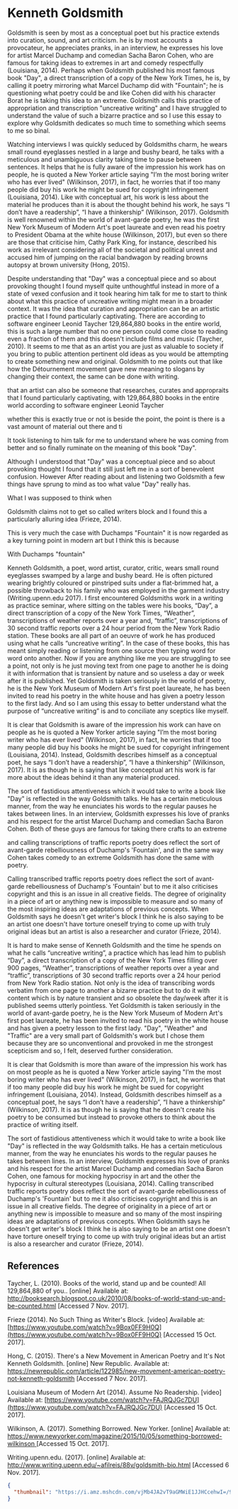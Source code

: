 # Kenneth Goldsmith

Goldsmith is seen by most as a conceptual poet but his practice extends into curation, sound, and art criticism. he is by most accounts a provocateur, he appreciates pranks, in an interview, he expresses his love for artist Marcel Duchamp and comedian Sacha Baron Cohen, who are famous for taking ideas to extremes in art and comedy respectfully (Louisiana, 2014). Perhaps when Goldsmith published his most famous book "Day", a direct transcription of a copy of the New York Times, he is, by calling it poetry mirroring what Marcel Duchamp did with "Fountain"; he is questioning what poetry could be and like Cohen did with his character Borat he is taking this idea to an extreme. Goldsmith calls this practice of appropriation and transcription "uncreative writing" and I have struggled to understand the value of such a bizarre practice and so I use this essay to explore why Goldsmith dedicates so much time to something which seems to me so binal.

Watching interviews I was quickly seduced by Goldsmiths charm, he wears small round eyeglasses nestled in a large and bushy beard, he talks with a meticulous and unambiguous clarity taking time to pause between sentences. It helps that he is fully aware of the impression his work has on people, he is quoted a New Yorker article saying "I’m the most boring writer who has ever lived" (Wilkinson, 2017), in fact, he worries that if too many people did buy his work he might be sued for copyright infringement (Louisiana, 2014). Like with conceptual art, his work is less about the material he produces than it is about the thought behind his work, he says “I don’t have a readership”, “I have a thinkership” (Wilkinson, 2017). Goldsmith is well renowned within the world of avant-garde poetry, he was the first New York Museum of Modern Art's poet laureate and even read his poetry to President Obama at the white house (Wilkinson, 2017), but even so there are those that criticise him, Cathy Park King, for instance, described his work as irrelevant considering all of the societal and political unrest and accused him of jumping on the racial bandwagon by reading browns autopsy at brown university (Hong, 2015).

Despite understanding that "Day" was a conceptual piece and so about provoking thought I found myself quite unthoughtful instead in more of a state of vexed confusion and it took hearing him talk for me to start to think about what this practice of uncreative writing might mean in a broader context. It was the idea that curation and appropriation can be an artistic practice that I found particularly captivating. There are according to software engineer Leonid Taycher 129,864,880 books in the entire world, this is such a large number that no one person could come close to reading even a fraction of them and this doesn't include films and music (Taycher, 2010). It seems to me that as an artist you are just as valuable to society if you bring to public attention pertinent old ideas as you would be attempting to create something new and original. Goldsmith to me points out that like how the Détournement movement gave new meaning to slogans by changing their context, the same can be done with writing.



that an artist can also be someone that researches, curates and appropraits that I found particularly captivating, with 129,864,880 books in the entire world according to software engineer Leonid Taycher 

whether this is exactly true or not is beside the point, the point is there is a vast amount of material out there and ti 



It took listening to him talk for me to understand where he was coming from better and so finally ruminate on the meaning of this book "Day".

Although I understood that "Day" was a conceptual piece and so about provoking thought I found that it still just left me in a sort of benevolent confusion. However After reading about and listening two Goldsmith a few things have sprung to mind as too what value "Day" really has.



What I was supposed to think when 

Goldsmith claims not to get so called writers block and I found this a particularly alluring idea (Frieze, 2014). 







This is very much the case with Duchamps "Fountain" it is now regarded as a key turning point in modern art but I think this is because 

With Duchamps "fountain" 









Kenneth Goldsmith, a poet, word artist, curator, critic, wears small round eyeglasses swamped by a large and bushy beard. He is often pictured wearing brightly coloured or pinstriped suits under a flat-brimmed hat, a possible throwback to his family who was employed in the garment industry (Writing.upenn.edu 2017). I first encountered Goldsmiths work in a writing as practice seminar, where sitting on the tables were his books, “Day”, a direct transcription of a copy of the New York Times, “Weather”, transcriptions of weather reports over a year and, “traffic”, transcriptions of 30 second traffic reports over a 24 hour period from the New York Radio station. These books are all part of an oeuvre of work he has produced using what he calls “uncreative writing”. In the case of these books, this has meant simply reading or listening from one source then typing word for word onto another. Now if you are anything like me you are struggling to see a point, not only is he just moving text from one page to another he is doing it with information that is transient by nature and so useless a day or week after it is published. Yet Goldsmith is taken seriously in the world of  poetry, he is the New York Museum of Modern Art's first poet laureate, he has been invited to read his poetry in the white house and has given a poetry lesson to the first lady. And so I am using this essay to better understand what the purpose of “uncreative writing” is and to conciliate any sceptics like myself.

It is clear that Goldsmith is aware of the impression his work can have on people as he is quoted a New Yorker article saying "I’m the most boring writer who has ever lived" (Wilkinson, 2017), in fact, he worries that if too many people did buy his books he might be sued for copyright infringement (Louisiana, 2014). Instead, Goldsmith describes himself as a conceptual poet, he says “I don’t have a readership”, “I have a thinkership”  (Wilkinson, 2017). It is as though he is saying that like conceptual art his work is far more about the ideas behind it than any material produced.

The sort of fastidious attentiveness which it would take to write a book like "Day" is reflected in the way Goldsmith talks. He has a certain meticulous manner, from the way he enunciates his words to the regular pauses he takes between lines. In an interview, Goldsmith expresses his love of pranks and his respect for the artist Marcel Duchamp and comedian Sacha Baron Cohen. Both of these guys are famous for taking there crafts to an extreme 

 and calling transcriptions of traffic reports poetry does reflect the sort of avant-garde rebelliousness of Duchamp's 'Fountain', and in the same way Cohen takes comedy to an extreme Goldsmith has done the same with poetry. 

Calling transcribed traffic reports poetry does reflect the sort of avant-garde rebelliousness of Duchamp's 'Fountain' but to me it also criticises copyright and this is an issue in all creative fields. The degree of originality in a piece of art or anything new is impossible to measure and so many of the most inspiring ideas are adaptations of previous concepts. When Goldsmith says he doesn't get writer's block I think he is also saying to be an artist one doesn't have torture oneself trying to come up with truly original ideas but an artist is also a researcher and curator (Frieze, 2014). 



It is hard to make sense of Kenneth Goldsmith and the time he spends on what he calls “uncreative writing”, a practice which has lead him to publish “Day”, a direct transcription of a copy of the New York Times filling over 900 pages, “Weather”, transcriptions of weather reports over a year and “traffic”, transcriptions of 30 second traffic reports over a 24 hour period from New York Radio station. Not only is the idea of transcribing words verbatim from one page to another a bizarre practice but to do it with content which is by nature transient and so obsolete the day/week after it is published seems utterly pointless. Yet Goldsmith is taken seriously in the world of avant-garde poetry, he is the New York Museum of Modern Art's first poet laureate, he has been invited to read his poetry in the white house and has given a poetry lesson to the first lady. "Day", "Weather" and "Traffic" are a very small part of Goldsmith's work but I chose them because they are so unconventional and provoked in me the strongest scepticism and so, I felt, deserved further consideration.

It is clear that Goldsmith is more than aware of the impression his work has on most people as he is quoted a New Yorker article saying "I’m the most boring writer who has ever lived" (Wilkinson, 2017), in fact, he worries that if too many people did buy his work he might be sued for copyright infringement (Louisiana, 2014). Instead, Goldsmith describes himself as a conceptual poet, he says “I don’t have a readership”, “I have a thinkership”  (Wilkinson, 2017). It is as though he is saying that he doesn't create his poetry to be consumed but instead to provoke others to think about the practice of writing itself.

The sort of fastidious attentiveness which it would take to write a book like "Day" is reflected in the way Goldsmith talks. He has a certain meticulous manner, from the way he enunciates his words to the regular pauses he takes between lines. In an interview, Goldsmith expresses his love of pranks and his respect for the artist Marcel Duchamp and comedian Sacha Baron Cohen, one famous for mocking hypocrisy in art and the other the hypocrisy in cultural stereotypes (Louisiana, 2014). Calling transcribed traffic reports poetry does reflect the sort of avant-garde rebelliousness of Duchamp's 'Fountain' but to me it also criticises copyright and this is an issue in all creative fields. The degree of originality in a piece of art or anything new is impossible to measure and so many of the most inspiring ideas are adaptations of previous concepts. When Goldsmith says he doesn't get writer's block I think he is also saying to be an artist one doesn't have torture oneself trying to come up with truly original ideas but an artist is also a researcher and curator (Frieze, 2014). 

## References

Taycher, L. (2010). Books of the world, stand up and be counted! All 129,864,880 of you.. [online] Available at: http://booksearch.blogspot.co.uk/2010/08/books-of-world-stand-up-and-be-counted.html [Accessed 7 Nov. 2017].

Frieze (2014). No Such Thing as Writer's Block. [video] Available at: [https://www.youtube.com/watch?v=9Box0FF9H0Q](https://www.youtube.com/watch?v=9Box0FF9H0Q) [Accessed 15 Oct. 2017].

Hong, C. (2015). There's a New Movement in American Poetry and It's Not Kenneth Goldsmith. [online] New Republic. Available at: https://newrepublic.com/article/122985/new-movement-american-poetry-not-kenneth-goldsmith [Accessed 7 Nov. 2017].

Louisiana Museum of Modern Art (2014). Assume No Readership. [video] Available at: [https://www.youtube.com/watch?v=FAJRQJGc7DU](https://www.youtube.com/watch?v=FAJRQJGc7DU) [Accessed 15 Oct. 2017].

Wilkinson, A. (2017). Something Borrowed. New Yorker. [online] Available at: [https://www.newyorker.com/magazine/2015/10/05/something-borrowed-wilkinson ](https://www.newyorker.com/magazine/2015/10/05/something-borrowed-wilkinson)[Accessed 15 Oct. 2017].

Writing.upenn.edu. (2017). [online] Available at: http://www.writing.upenn.edu/~afilreis/88v/goldsmith-bio.html [Accessed 6 Nov. 2017].



```json
{
  "thumbnail": "https://i.amz.mshcdn.com/vjMb4JA2vT9aGMWiE1JJHCcehwI=/950x534/filters:quality(90)/https%3A%2F%2Fblueprint-api-production.s3.amazonaws.com%2Fuploads%2Fcard%2Fimage%2F188327%2FGettyImages-174509399.jpg"
}
```


